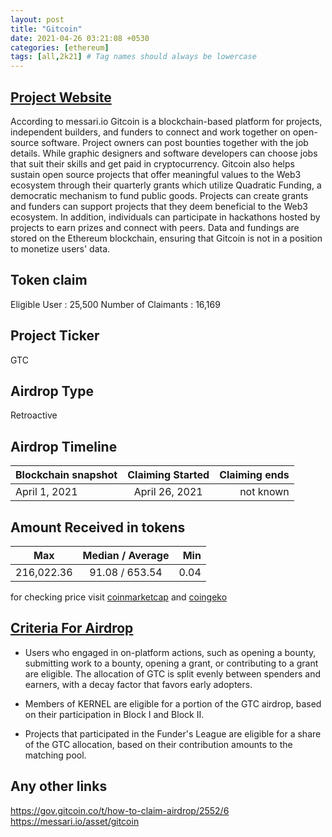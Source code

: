 ```yaml
---
layout: post
title: "Gitcoin"
date: 2021-04-26 03:21:08 +0530
categories: [ethereum]
tags: [all,2k21] # Tag names should always be lowercase
---
```


## [Project Website](https://www.gitcoin.co/)

According to messari.io Gitcoin is a blockchain-based platform for projects, independent builders, and funders to connect and work together on open-source software. Project owners can post bounties together with the job details. While graphic designers and software developers can choose jobs that suit their skills and get paid in cryptocurrency. Gitcoin also helps sustain open source projects that offer meaningful values to the Web3 ecosystem through their quarterly grants which utilize Quadratic Funding, a democratic mechanism to fund public goods. Projects can create grants and funders can support projects that they deem beneficial to the Web3 ecosystem. In addition, individuals can participate in hackathons hosted by projects to earn prizes and connect with peers. Data and fundings are stored on the Ethereum blockchain, ensuring that Gitcoin is not in a position to monetize users' data.

## Token claim

Eligible User : 25,500
Number of Claimants : 16,169

## Project Ticker

GTC

## Airdrop Type

Retroactive

## Airdrop Timeline

| Blockchain snapshot     | Claiming Started           | Claiming ends    |
| ----------------------- |:--------------------------:| ----------------:|
|      April 1, 2021      |         April 26, 2021     |   not known      |

## Amount Received in tokens  

| Max        |    Median / Average  |       Min    |
| ---------- |:--------------------:| ------------:|
| 216,022.36 |    91.08 / 653.54    |  0.04        |

for checking price visit [coinmarketcap](https://coinmarketcap.com/currencies/gitcoin) and [coingeko](https://www.coingecko.com/en/coins/gitcoin)

## [Criteria For Airdrop](https://go.gitcoin.co/blog/introducing-gtc-gitcoins-governance-token)

* Users who engaged in on-platform actions, such as opening a bounty, submitting work to a bounty, opening a grant, or contributing to a grant are eligible. The allocation of GTC is split evenly between spenders and earners, with a decay factor that favors early adopters.

* Members of KERNEL are eligible for a portion of the GTC airdrop, based on their participation in Block I and Block II.

* Projects that participated in the Funder's League are eligible for a share of the GTC allocation, based on their contribution amounts to the matching pool.

## Any other links

<https://gov.gitcoin.co/t/how-to-claim-airdrop/2552/6>
<https://messari.io/asset/gitcoin>
